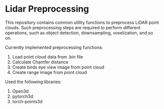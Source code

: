 # Lidar Preprocessing
This repository contains common utility functions to preprocess LiDAR point clouds. Such preprocessing steps are required to perform different operations, such as object detection, downsampling, voxelization, and so on.

Currently implemented preprocessing functions:
1. Load point cloud data from .bin file
2. Calculate Chamfer distance
3. Create birds eye view image from point cloud
4. Create range image from point cloud


Used the following libraries:
1. Open3d
2. pytorch3d
3. torch-points3d
